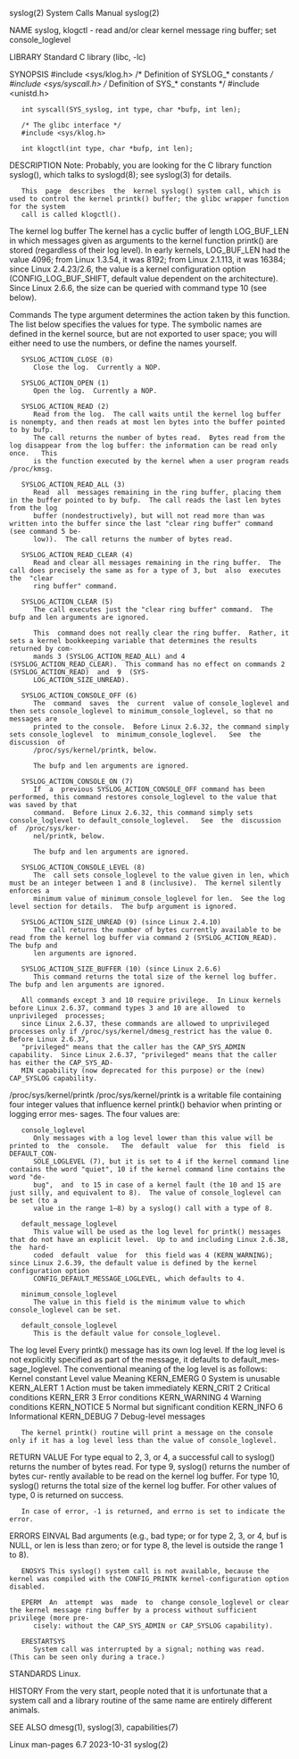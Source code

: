 syslog(2)							      System Calls Manual							     syslog(2)

NAME
       syslog, klogctl - read and/or clear kernel message ring buffer; set console_loglevel

LIBRARY
       Standard C library (libc, -lc)

SYNOPSIS
       #include <sys/klog.h>	    /* Definition of SYSLOG_* constants */
       #include <sys/syscall.h>	    /* Definition of SYS_* constants */
       #include <unistd.h>

       int syscall(SYS_syslog, int type, char *bufp, int len);

       /* The glibc interface */
       #include <sys/klog.h>

       int klogctl(int type, char *bufp, int len);

DESCRIPTION
       Note: Probably, you are looking for the C library function syslog(), which talks to syslogd(8); see syslog(3) for details.

       This  page  describes  the  kernel syslog() system call, which is used to control the kernel printk() buffer; the glibc wrapper function for the system
       call is called klogctl().

   The kernel log buffer
       The kernel has a cyclic buffer of length LOG_BUF_LEN in which messages given as arguments to the kernel function printk()  are  stored  (regardless  of
       their  log  level).   In	 early	kernels, LOG_BUF_LEN had the value 4096; from Linux 1.3.54, it was 8192; from Linux 2.1.113, it was 16384; since Linux
       2.4.23/2.6, the value is a kernel configuration option (CONFIG_LOG_BUF_SHIFT, default value dependent on the architecture).   Since  Linux  2.6.6,  the
       size can be queried with command type 10 (see below).

   Commands
       The  type  argument determines the action taken by this function.  The list below specifies the values for type.	 The symbolic names are defined in the
       kernel source, but are not exported to user space; you will either need to use the numbers, or define the names yourself.

       SYSLOG_ACTION_CLOSE (0)
	      Close the log.  Currently a NOP.

       SYSLOG_ACTION_OPEN (1)
	      Open the log.  Currently a NOP.

       SYSLOG_ACTION_READ (2)
	      Read from the log.  The call waits until the kernel log buffer is nonempty, and then reads at most len bytes into the buffer pointed to by bufp.
	      The call returns the number of bytes read.  Bytes read from the log disappear from the log buffer: the information can be read only once.	  This
	      is the function executed by the kernel when a user program reads /proc/kmsg.

       SYSLOG_ACTION_READ_ALL (3)
	      Read  all	 messages remaining in the ring buffer, placing them in the buffer pointed to by bufp.	The call reads the last len bytes from the log
	      buffer (nondestructively), but will not read more than was written into the buffer since the last "clear ring buffer" command (see command 5 be‐
	      low)).  The call returns the number of bytes read.

       SYSLOG_ACTION_READ_CLEAR (4)
	      Read and clear all messages remaining in the ring buffer.	 The call does precisely the same as for a type of 3, but  also	 executes  the	"clear
	      ring buffer" command.

       SYSLOG_ACTION_CLEAR (5)
	      The call executes just the "clear ring buffer" command.  The bufp and len arguments are ignored.

	      This  command does not really clear the ring buffer.  Rather, it sets a kernel bookkeeping variable that determines the results returned by com‐
	      mands 3 (SYSLOG_ACTION_READ_ALL) and 4 (SYSLOG_ACTION_READ_CLEAR).  This command has no effect on commands 2 (SYSLOG_ACTION_READ)	 and  9	 (SYS‐
	      LOG_ACTION_SIZE_UNREAD).

       SYSLOG_ACTION_CONSOLE_OFF (6)
	      The  command  saves  the	current	 value of console_loglevel and then sets console_loglevel to minimum_console_loglevel, so that no messages are
	      printed to the console.  Before Linux 2.6.32, the command simply sets console_loglevel  to  minimum_console_loglevel.   See  the	discussion  of
	      /proc/sys/kernel/printk, below.

	      The bufp and len arguments are ignored.

       SYSLOG_ACTION_CONSOLE_ON (7)
	      If  a  previous SYSLOG_ACTION_CONSOLE_OFF command has been performed, this command restores console_loglevel to the value that was saved by that
	      command.	Before Linux 2.6.32, this command simply sets console_loglevel to default_console_loglevel.   See  the	discussion  of	/proc/sys/ker‐
	      nel/printk, below.

	      The bufp and len arguments are ignored.

       SYSLOG_ACTION_CONSOLE_LEVEL (8)
	      The  call sets console_loglevel to the value given in len, which must be an integer between 1 and 8 (inclusive).	The kernel silently enforces a
	      minimum value of minimum_console_loglevel for len.  See the log level section for details.  The bufp argument is ignored.

       SYSLOG_ACTION_SIZE_UNREAD (9) (since Linux 2.4.10)
	      The call returns the number of bytes currently available to be read from the kernel log buffer via command 2 (SYSLOG_ACTION_READ).  The bufp and
	      len arguments are ignored.

       SYSLOG_ACTION_SIZE_BUFFER (10) (since Linux 2.6.6)
	      This command returns the total size of the kernel log buffer.  The bufp and len arguments are ignored.

       All commands except 3 and 10 require privilege.	In Linux kernels before Linux 2.6.37, command types 3 and 10 are allowed  to  unprivileged  processes;
       since Linux 2.6.37, these commands are allowed to unprivileged processes only if /proc/sys/kernel/dmesg_restrict has the value 0.  Before Linux 2.6.37,
       "privileged" means that the caller has the CAP_SYS_ADMIN capability.  Since Linux 2.6.37, "privileged" means that the caller has either the CAP_SYS_AD‐
       MIN capability (now deprecated for this purpose) or the (new) CAP_SYSLOG capability.

   /proc/sys/kernel/printk
       /proc/sys/kernel/printk	is  a writable file containing four integer values that influence kernel printk() behavior when printing or logging error mes‐
       sages.  The four values are:

       console_loglevel
	      Only messages with a log level lower than this value will be printed to  the  console.   The  default  value  for	 this  field  is  DEFAULT_CON‐
	      SOLE_LOGLEVEL (7), but it is set to 4 if the kernel command line contains the word "quiet", 10 if the kernel command line contains the word "de‐
	      bug",  and  to 15 in case of a kernel fault (the 10 and 15 are just silly, and equivalent to 8).	The value of console_loglevel can be set (to a
	      value in the range 1–8) by a syslog() call with a type of 8.

       default_message_loglevel
	      This value will be used as the log level for printk() messages that do not have an explicit level.  Up to and including Linux 2.6.38, the	 hard-
	      coded  default  value  for  this field was 4 (KERN_WARNING); since Linux 2.6.39, the default value is defined by the kernel configuration option
	      CONFIG_DEFAULT_MESSAGE_LOGLEVEL, which defaults to 4.

       minimum_console_loglevel
	      The value in this field is the minimum value to which console_loglevel can be set.

       default_console_loglevel
	      This is the default value for console_loglevel.

   The log level
       Every printk() message has its own log level.  If the log level is not explicitly specified as  part  of	 the  message,	it  defaults  to  default_mes‐
       sage_loglevel.  The conventional meaning of the log level is as follows:
       Kernel constant	 Level value   Meaning
       KERN_EMERG	      0	       System is unusable
       KERN_ALERT	      1	       Action must be taken immediately
       KERN_CRIT	      2	       Critical conditions
       KERN_ERR		      3	       Error conditions
       KERN_WARNING	      4	       Warning conditions
       KERN_NOTICE	      5	       Normal but significant condition
       KERN_INFO	      6	       Informational
       KERN_DEBUG	      7	       Debug-level messages

       The kernel printk() routine will print a message on the console only if it has a log level less than the value of console_loglevel.

RETURN VALUE
       For  type  equal	 to 2, 3, or 4, a successful call to syslog() returns the number of bytes read.	 For type 9, syslog() returns the number of bytes cur‐
       rently available to be read on the kernel log buffer.  For type 10, syslog() returns the total size of the kernel log  buffer.	For  other  values  of
       type, 0 is returned on success.

       In case of error, -1 is returned, and errno is set to indicate the error.

ERRORS
       EINVAL Bad arguments (e.g., bad type; or for type 2, 3, or 4, buf is NULL, or len is less than zero; or for type 8, the level is outside the range 1 to
	      8).

       ENOSYS This syslog() system call is not available, because the kernel was compiled with the CONFIG_PRINTK kernel-configuration option disabled.

       EPERM  An  attempt  was	made  to  change console_loglevel or clear the kernel message ring buffer by a process without sufficient privilege (more pre‐
	      cisely: without the CAP_SYS_ADMIN or CAP_SYSLOG capability).

       ERESTARTSYS
	      System call was interrupted by a signal; nothing was read.  (This can be seen only during a trace.)

STANDARDS
       Linux.

HISTORY
       From the very start, people noted that it is unfortunate that a system call and a library routine of the same name are entirely different animals.

SEE ALSO
       dmesg(1), syslog(3), capabilities(7)

Linux man-pages 6.7							  2023-10-31								     syslog(2)
